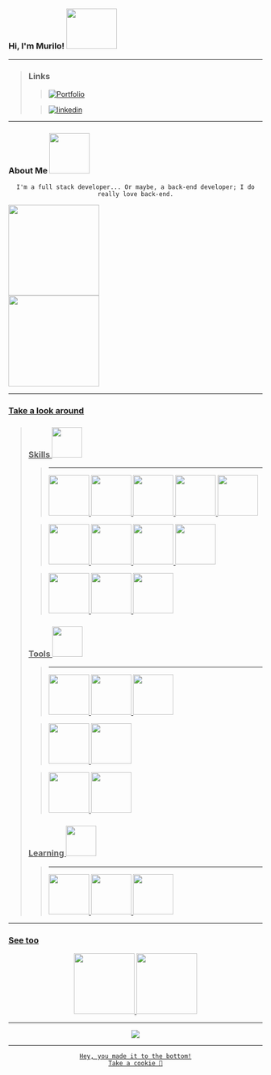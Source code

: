 ### Hi, I'm Murilo! <img src="https://user-images.githubusercontent.com/98788821/209611209-4e4d2200-64ae-43ab-9024-aabe2b2f6dfc.gif" width="100" height="80"/>

---

>### Links
>>[![Portfolio](https://img.shields.io/badge/Portfolio-000000?style=for-the-badge&logoColor=white)](https://murilo-gotardo.github.io/portifolio/)
>
>>[![linkedin](https://img.shields.io/badge/linkedin-0A66C2?style=for-the-badge&logo=linkedin&logoColor=white)](https://www.linkedin.com/in/murilo-g-pommerening/)

---

### About Me <img src="https://user-images.githubusercontent.com/98788821/209613851-2c554bb7-4571-4322-b7c3-1e34ca111dd1.gif" width="80" height="80"/>

<div align="center">

    I'm a full stack developer... Or maybe, a back-end developer; I do really love back-end.

</div>

<a href="https://github.com/Murilo-Gotardo">
<img height="180em" src="https://github-readme-stats-git-masterrstaa-rickstaa.vercel.app/api/top-langs/?username=Murilo-Gotardo&layout=compact&langs_count=7&theme=holi"/>

<br/>

<img height="180em" src="https://github-readme-stats-git-masterrstaa-rickstaa.vercel.app/api?username=Murilo-Gotardo&show_icons=true&theme=holi&include_all_commits=true&count_private=true"/>

---

### Take a look around

>### Skills <img src="https://user-images.githubusercontent.com/98788821/209614966-decb7a0e-03fe-425a-837d-cd511d6197ee.gif" width="60" height="60"/> 
>>---
>><img src="https://cdn.jsdelivr.net/gh/devicons/devicon/icons/csharp/csharp-original.svg" width="80" height="80"/>
>><img src="https://cdn.jsdelivr.net/gh/devicons/devicon/icons/php/php-plain.svg" width="80" height="80"/>
>><img src="https://cdn.jsdelivr.net/gh/devicons/devicon/icons/html5/html5-original.svg" width="80" height="80"/>
>><img src="https://cdn.jsdelivr.net/gh/devicons/devicon/icons/css3/css3-original.svg" width="80" height="80"/>
>><img src="https://cdn.jsdelivr.net/gh/devicons/devicon/icons/javascript/javascript-plain.svg" width="80" height="80"/>
>
>><img src="https://cdn.jsdelivr.net/gh/devicons/devicon/icons/dotnetcore/dotnetcore-original.svg" width="80" height="80" />
>><img src="https://cdn.jsdelivr.net/gh/devicons/devicon/icons/laravel/laravel-plain-wordmark.svg" width="80" height="80"/>
>><img src="https://cdn.jsdelivr.net/gh/devicons/devicon/icons/bootstrap/bootstrap-plain.svg" width="80" height="80"/>
>><img src="https://cdn.jsdelivr.net/gh/devicons/devicon/icons/sass/sass-original.svg" width="80" height="80"/>
>
>><img src="https://cdn.jsdelivr.net/gh/devicons/devicon/icons/microsoftsqlserver/microsoftsqlserver-plain-wordmark.svg" width="80" height="80" />
>><img src="https://cdn.jsdelivr.net/gh/devicons/devicon/icons/mysql/mysql-original-wordmark.svg" width="80" height="80"/>
>><img src="https://cdn.jsdelivr.net/gh/devicons/devicon/icons/postgresql/postgresql-plain.svg" width="80" height="80"/>
>### Tools <img src="https://wealthie.works/wp-content/uploads/WLTH_Fox_Loop_v001.gif" width="60" height="60"/>
>>---
>><img src="https://cdn.jsdelivr.net/gh/devicons/devicon/icons/visualstudio/visualstudio-plain.svg" width="80" height="80"/>
>><img src="https://cdn.jsdelivr.net/gh/devicons/devicon/icons/vscode/vscode-original.svg" width="80" height="80"/>
>><img src="https://cdn.jsdelivr.net/gh/devicons/devicon/icons/intellij/intellij-original.svg" width="80" height="80"/>
>
>><img src="https://seeklogo.com/images/I/insomnia-logo-A35E09EB19-seeklogo.com.png" width="80" height="80"/>
>><img src="https://cdn.jsdelivr.net/gh/devicons/devicon/icons/docker/docker-plain-wordmark.svg" width="80" height="80"/>
>
>><img src="https://cdn.jsdelivr.net/gh/devicons/devicon/icons/git/git-plain.svg" width="80" height="80"/>
>><img src="https://cdn.jsdelivr.net/gh/devicons/devicon/icons/github/github-original.svg" width="80" height="80"/>
>### Learning <img src="https://user-images.githubusercontent.com/98788821/209615112-def0ac3e-2067-4dfb-bb32-7fb4bdf52bdb.gif" width="60" height="60"/>
>>---
>><img src="https://cdn.jsdelivr.net/gh/devicons/devicon/icons/java/java-plain.svg" width="80" height="80"/>
>><img src="https://cdn.jsdelivr.net/gh/devicons/devicon/icons/cplusplus/cplusplus-original.svg" width="80" height="80"/>
>><img src="https://cdn.jsdelivr.net/gh/devicons/devicon/icons/unity/unity-original.svg" width="80" height="80"/> 
    
---

### See too

<div align="center">
    
<img height="120em" src="https://github-readme-stats.vercel.app/api/pin/?username=Murilo-Gotardo&repo=SingleEncrypter&cache_seconds=86400&theme=holi"/>
<img height="120em" src="https://github-readme-stats.vercel.app/api/pin/?username=Murilo-Gotardo&repo=apiSocialWeb&cache_seconds=86400&theme=holi"/>

</div>

---

<div align="center">
    
<img src="https://user-images.githubusercontent.com/98788821/209613380-c02479b3-5bd5-44ed-8e28-7e0339abe5c6.gif" />

</div>

---

<div align="center">
    
    Hey, you made it to the bottom!
    Take a cookie 🍪

</div>
